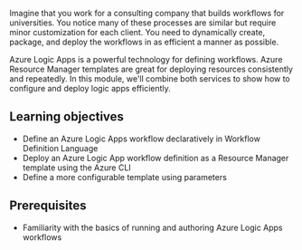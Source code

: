 
Imagine that you work for a consulting company that builds workflows for universities. You notice many of these processes are similar but require minor customization for each client. You need to dynamically create, package, and deploy the workflows in as efficient a manner as possible.

Azure Logic Apps is a powerful technology for defining workflows. Azure Resource Manager templates are great for deploying resources consistently and repeatedly. In this module, we'll combine both services to show how to configure and deploy logic apps efficiently.

## Learning objectives

- Define an Azure Logic Apps workflow declaratively in Workflow Definition Language
- Deploy an Azure Logic App workflow definition as a Resource Manager template using the Azure CLI
- Define a more configurable template using parameters

## Prerequisites

- Familiarity with the basics of running and authoring Azure Logic Apps workflows
